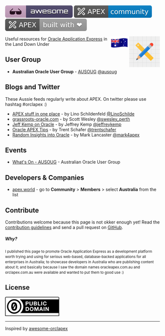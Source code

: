 [![Awesome](image/awesome.svg)](https://github.com/sindresorhus/awesome) [![APEX Community](image/apex-community.svg)](https://github.com/Dani3lSun/apex-github-badges)
[![APEX Built with Love](image/apex-built-with-love.svg)](https://github.com/Dani3lSun/apex-github-badges)

[<img src="image/apex-logo.svg" align="right" width="100">](https://apex.oracle.com)
[<img src="image/australia-flag-waving-icon-64.png" align="right">]()

Useful resources for [Oracle Application Express](https://apex.oracle.com) in the Land Down Under

## User Group

- **Australian Oracle User Group** - [AUSOUG](https://ausoug.org.au) [@ausoug](https://twitter.com/ausoug)

## Blogs and Twitter

These Aussie feeds regularly write about APEX. On twitter please use hashtag #orclapex :)

- [APEX stuff in one place](https://lschilde.blogspot.com/) - by Lino Schildenfeld [@LinoSchilde](https://twitter.com/LinoSchilde)
- [grassroots-oracle.com](http://www.grassroots-oracle.com) - by Scott Wesley [@swesley_perth](https://twitter.com/swesley_perth)
- [Jeff Kemp on Oracle](https://jeffkemponoracle.com) - by Jeffrey Kemp [@jeffreykemp](https://twitter.com/jeffreykemp)
- [Oracle APEX Tips](https://apextips.blogspot.com) - by Trent Schafer [@trentschafer](https://twitter.com/trentschafer)
- [Random Insights into Oracle](https://oracleinsights.blogspot.com/) - by Mark Lancaster [@mark4apex](https://twitter.com/mark4apex)

## Events

- [What's On - AUSOUG](https://www.ausoug.org.au/whats-on/) - Australian Oracle User Group

## Developers & Companies

- [apex.world](https://apex.world) - go to **Community** > **Members** > select **Australia** from the list

## Contribute

Contributions welcome because this page is not okker enough yet! Read the [contribution guidelines](CONTRIBUTING.md) and send a pull request on [GitHub](https://github.com/jk64/awesome-orclapex-au).

##### Why?

<small>I published this page to promote Oracle Application Express as a development platform worth trying and using for serious web-based, database-backed applications for all enterprises in Australia; to showcase developers in Australia who are publishing content about it; and basically because I saw the domain names oracleapex.com.au and orclapex.com.au were available and wanted to put them to good use :)</small>

## License

![CC0](image/public-domain.svg)

---

Inspired by [awesome-orclapex](https://github.com/Dani3lSun/awesome-orclapex)
